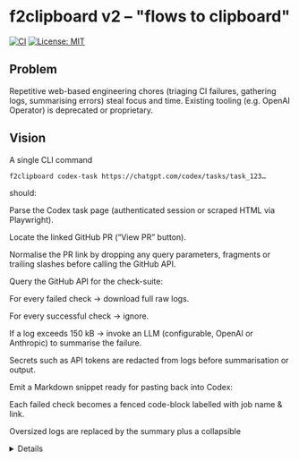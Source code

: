 # f2clipboard v2 – "flows to clipboard"

[![CI](https://github.com/futuroptimist/f2clipboard/actions/workflows/lint-test.yml/badge.svg)](https://github.com/futuroptimist/f2clipboard/actions/workflows/lint-test.yml)
[![License: MIT](https://img.shields.io/badge/License-MIT-yellow.svg)](LICENSE)

## Problem
Repetitive web-based engineering chores (triaging CI failures, gathering logs, summarising errors) steal focus and time. Existing tooling (e.g. OpenAI Operator) is deprecated or proprietary.

## Vision
A single CLI command
```bash
f2clipboard codex-task https://chatgpt.com/codex/tasks/task_123…
```
should:

Parse the Codex task page (authenticated session or scraped HTML via Playwright).

Locate the linked GitHub PR (“View PR” button).

Normalise the PR link by dropping any query parameters, fragments or trailing
slashes before calling the GitHub API.

Query the GitHub API for the check-suite:

For every failed check → download full raw logs.

For every successful check → ignore.

If a log exceeds 150 kB → invoke an LLM (configurable, OpenAI or Anthropic) to summarise the failure.

Secrets such as API tokens are redacted from logs before summarisation or output.

Emit a Markdown snippet ready for pasting back into Codex:

Each failed check becomes a fenced code-block labelled with job name & link.

Oversized logs are replaced by the summary plus a collapsible <details> section with the first 100 lines for context.

The original local file workflow is still available via the `files` command:

```bash
f2clipboard files --dir path/to/project
```

## Roadmap
### M0 (bootstrap)
- [x] Ship basic CLI with `codex-task` command and help text. 💯
- [x] Support GitHub personal-access tokens via `.env`. 💯
- [x] Fetch PR URL from Codex task HTML (unauthenticated test page). 💯

### M1 (minimum lovable product)
- [x] Parse check-suites with GitHub REST v3. 💯
- [x] Download raw logs; gzip-decode when necessary. 💯
- [x] Size-gate logs → summarise via LLM. 💯
- [x] Write Markdown artefact to `stdout` **and** clipboard. 💯

### M2 (hardening)
- [x] Playwright headless login for private Codex tasks. 💯
- [x] Unit tests (pytest + `pytest-recording` vcr). 💯
- [x] Secret scanning & redaction (via custom regex; GitHub `ghp_`/`gho_`/`ghu_`/`ghs_`/`ghr_`/`github_pat_`, OpenAI `sk-`, Slack `xoxb-` and `xapp-`, and `Bearer` tokens) while preserving whitespace around `=` and `:`. 💯
- [x] AWS access key redaction. 💯

### M3 (extensibility)
- [x] Plugin interface (`entry_points = "f2clipboard.plugins"`). 💯
- [x] First plugin: Jira ticket summariser. 💯
- [x] VS Code task provider / GitHub Action marketplace listing. 💯
- [x] CLI command to list registered plugins. 💯

### M4 (quality of life)
- [x] Support excluding file patterns in `files` command via `--exclude`. 💯

## Getting Started

```bash
git clone https://github.com/futuroptimist/f2clipboard
cd f2clipboard
pip install -e ".[dev]"
cp .env.example .env  # fill in your tokens
# Set GITHUB_TOKEN to authenticate GitHub API requests
# Set OPENAI_API_KEY or ANTHROPIC_API_KEY for log summarisation
# Set CODEX_COOKIE to access private Codex tasks
```

Generate a Markdown snippet for a Codex task:

```bash
f2clipboard codex-task https://chatgpt.com/codex/tasks/task_123
```

The resulting Markdown is printed to your terminal and copied to the clipboard.
For a list of available options, run ``f2clipboard codex-task --help``.
To skip copying to the clipboard, pass ``--no-clipboard``:

```bash
f2clipboard codex-task https://chatgpt.com/codex/tasks/task_123 --no-clipboard
```

Adjust the log size threshold for summarisation with ``--log-size-threshold``:

```bash
f2clipboard codex-task https://chatgpt.com/codex/tasks/task_123 --log-size-threshold 200000
```

The default threshold can also be set via the ``LOG_SIZE_THRESHOLD`` environment variable in
your ``.env`` file.

Generate a prompt that reads a shared chat transcript and implements any code or configuration
changes it mentions:

```bash
f2clipboard chat2prompt https://chatgpt.com/share/abcdefg
```

HTML tags are stripped and block-level elements become newlines to preserve chat formatting.

Specify a different platform with ``--platform``:

```bash
f2clipboard chat2prompt https://chatgpt.com/share/abcdefg --platform anthropic
```

Adjust the HTTP timeout (default 10 seconds):

```bash
f2clipboard chat2prompt https://chatgpt.com/share/abcdefg --timeout 5
```

Copy selected files from a local repository:

```bash
f2clipboard files --dir path/to/project
```

Exclude glob patterns by repeating `--exclude`:

```bash
f2clipboard files --dir path/to/project --exclude 'node_modules/*' --exclude '*.log'
```

Use brace expansion in patterns to match multiple extensions:

```bash
f2clipboard files --pattern '*.{py,js}'
```

Check the installed version:

```bash
f2clipboard --version
```

## GitHub Action

Run `f2clipboard` inside GitHub Actions using the bundled composite action:

```yaml
- uses: futuroptimist/f2clipboard@v1
  with:
    args: codex-task https://chatgpt.com/codex/tasks/task_123 --no-clipboard
```

Pass any CLI arguments via `args`; the default is `--help`.

## Plugins

f2clipboard loads plugins registered under the `f2clipboard.plugins` entry-point group. A plugin
exposes a callable that receives the Typer app and can register additional commands.

```toml
[project.entry-points."f2clipboard.plugins"]
hello = "my_package.plugin:register"
```

List installed plugins:

```bash
f2clipboard plugins
```

The first bundled plugin summarises Jira issues:

```bash
f2clipboard jira path/to/issue.json
```

Provide either a Jira issue URL or a path to a JSON export. The ticket's description is summarised
and copied to your clipboard.

## Contributing

See [AGENTS.md](AGENTS.md) for LLM-specific guidelines and [CONTRIBUTING.md](CONTRIBUTING.md) for the standard contribution workflow. Prompt templates live in [docs/prompts-codex.md](docs/prompts-codex.md).
